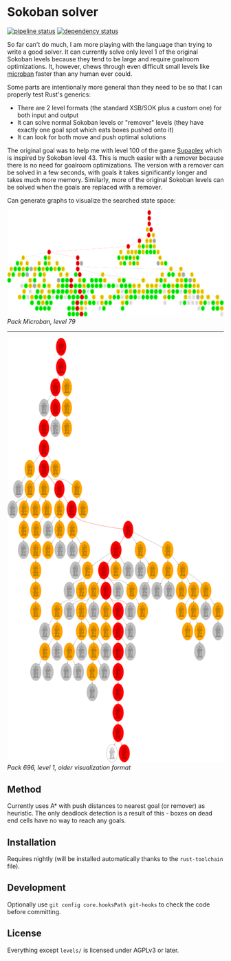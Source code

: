 Sokoban solver
==============

[![pipeline status](https://gitlab.com/martin-t/sokoban-solver/badges/master/pipeline.svg)](https://gitlab.com/martin-t/sokoban-solver/commits/master)
[![dependency status](https://deps.rs/repo/gitlab/martin-t/sokoban-solver/status.svg)](https://deps.rs/repo/gitlab/martin-t/sokoban-solver)

So far can't do much, I am more playing with the language than trying to write a good solver. It can currently solve only level 1 of the original Sokoban levels because they tend to be large and require goalroom optimizations. It, however, chews through even difficult small levels like [microban](https://gitlab.com/martin-t/sokoban-solver/-/tree/master/levels/microban1) faster than any human ever could.

Some parts are intentionally more general than they need to be so that I can properly test Rust's generics:

- There are 2 level formats (the standard XSB/SOK plus a custom one) for both input and output
- It can solve normal Sokoban levels or "remover" levels (they have exactly one goal spot which eats boxes pushed onto it)
- It can look for both move and push optimal solutions

The original goal was to help me with level 100 of the game [Supaplex](https://en.wikipedia.org/wiki/Supaplex) which is inspired by Sokoban level 43. This is much easier with a remover because there is no need for goalroom optimizations. The version with a remover can be solved in a few seconds, with goals it takes significantly longer and takes much more memory. Similarly, more of the original Sokoban levels can be solved when the goals are replaced with a remover.

Can generate graphs to visualize the searched state space:

[![media/state-space-microban-79.dot.png](media/state-space-microban-79.dot.png)](media/state-space-microban-79.dot.png)
*Pack Microban, level 79*

---

[![media/state-space-696-1.dot.svg](media/state-space-696-1.dot.svg)](media/state-space-696-1.dot.svg)
*Pack 696, level 1, older visualization format*

Method
------

Currently uses A* with push distances to nearest goal (or remover) as heuristic. The only deadlock detection is a result of this - boxes on dead end cells have no way to reach any goals.

Installation
------------

Requires nightly (will be installed automatically thanks to the `rust-toolchain` file).

Development
-----------

Optionally use `git config core.hooksPath git-hooks` to check the code before committing.

License
-------

Everything except `levels/` is licensed under AGPLv3 or later.
